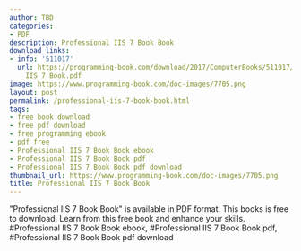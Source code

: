 ```yaml
---
author: TBD
categories:
- PDF
description: Professional IIS 7 Book Book
download_links:
- info: '511017'
  url: https://programming-book.com/download/2017/ComputerBooks/511017/Professional
    IIS 7 Book.pdf
image: https://www.programming-book.com/doc-images/7705.png
layout: post
permalink: /professional-iis-7-book-book.html
tags:
- free book download
- free pdf download
- free programming ebook
- pdf free
- Professional IIS 7 Book Book ebook
- Professional IIS 7 Book Book pdf
- Professional IIS 7 Book Book pdf download
thumbnail_url: https://www.programming-book.com/doc-images/7705.png
title: Professional IIS 7 Book Book
---
```


 
<div class="item-desc text-justify">
  "Professional IIS 7 Book Book" is available in PDF format. This books is free to download. Learn from this free book and enhance your skills.
  <br>
  #Professional IIS 7 Book Book ebook, #Professional IIS 7 Book Book pdf, #Professional IIS 7 Book Book pdf download
</div>